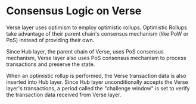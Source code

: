 # Consensus Logic on Verse 

Verse layer uses optimism to employ optimistic rollups.
Optimistic Rollups take advantage of their parent chain's consensus mechanism (like PoW or PoS) instead of providing their own.

Since Hub layer, the parent chain of Verse, uses PoS consensus mechanism, Verse layer also uses PoS consensus mechanism to process transactions and preserve the state.

When an optimistic rollup is performed, the Verse transaction data  is also inserted into Hub layer.
Since Hub layer unconditionally accepts the Verse layer's transactions, a period called the "challenge window" is set to verify the transaction data received from Verse layer.
